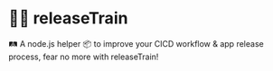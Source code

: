 # 🚂🚃 releaseTrain 
🛤️ A node.js helper 📦 to improve your CICD workflow & app release process, fear no more with releaseTrain!
